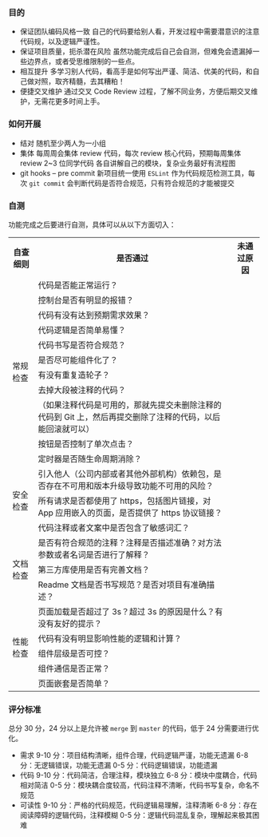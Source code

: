 ### 目的

- 保证团队编码风格一致
  自己的代码要给别人看，开发过程中需要潜意识的注意代码规，以及逻辑严谨性。
- 保证项目质量，扼杀潜在风险
  虽然功能完成后自己会自测，但难免会遗漏掉一些边界点，或者受思维限制的一些点。
- 相互提升
  多学习别人代码，看高手是如何写出严谨、简洁、优美的代码，和自己做对照，取齐精髓，去其糟粕！
- 便捷交叉维护
  通过交叉 Code Review 过程，了解不同业务，方便后期交叉维护，无需花更多时间上手。

### 如何开展

- 结对
  随机至少两人为一小组
- 集体
  每周周会集体 review 代码，每次 review 核心代码，预期每周集体 review 2~3 位同学代码
  各自讲解自己的模块，复杂业务最好有流程图
- git hooks – pre commit
  新项目统一使用 `ESLint` 作为代码规范检测工具，每次 `git commit` 会判断代码是否符合规范，只有符合规范的才能被提交

### 自测

功能完成之后要进行自测，具体可以从以下方面切入：

<table>
    <tr>
        <th>自查细则</th>
        <th>是否通过</th>
        <th>未通过原因</th>
    </tr>
    <tr>
        <td rowspan="11">常规检查</td>
        <td>代码是否能正常运行？</td>
        <td></td>
    </tr>
    <tr>
        <td>控制台是否有明显的报错？</td>
        <td></td>
    </tr>
    <tr>
        <td>代码有没有达到预期需求效果？</td>
        <td></td>
    </tr>
    <tr>
        <td>代码逻辑是否简单易懂？</td>
        <td></td>
    </tr>
    <tr>
        <td>代码书写是否符合规范？</td>
        <td></td>
    </tr>
    <tr>
        <td>是否尽可能组件化了？</td>
        <td></td>
    </tr>
    <tr>
        <td>有没有重复造轮子？</td>
        <td></td>
    </tr>
    <tr>
        <td>去掉大段被注释的代码？</td>
        <td></td>
    </tr>
    <tr>
        <td>（如果注释代码是可用的，那就先提交未删除注释的代码到 Git 上，然后再提交删除了注释的代码，以后能回滚就可以）</td>
        <td></td>
    </tr>
    <tr>
        <td>按钮是否控制了单次点击？</td>
        <td></td>
    </tr>
    <tr>
        <td>定时器是否随生命周期消除？</td>
        <td></td>
    </tr>
     <tr>
        <td rowspan="3">安全检查</td>
        <td>引入他人（公司内部或者其他外部机构）依赖包，是否存在不可用和版本升级导致功能不可用的风险？</td>
        <td></td>
    </tr>
      <tr>
        <td>所有请求是否都使用了 https，包括图片链接，对 App 应用嵌入的页面，是否提供了 https 协议链接？</td>
        <td></td>
    </tr>
    <tr>
        <td>代码注释或者文案中是否包含了敏感词汇？</td>
        <td></td>
    </tr>
    <tr>
        <td rowspan="3">文档检查</td>
        <td>是否有符合规范的注释？注释是否描述准确？对方法参数或者名词是否进行了解释？</td>
        <td></td>
    </tr>
      <tr>
        <td>第三方库使用是否有完善文档？</td>
        <td></td>
    </tr>
    <tr>
        <td>Readme 文档是否书写规范？是否对项目有准确描述？</td>
        <td></td>
    </tr>
    <tr>
        <td rowspan="5">性能检查</td>
        <td> 页面加载是否超过了 3s？超过 3s 的原因是什么？有没有友好的提示？</td>
        <td></td>
    </tr>
      <tr>
        <td>代码有没有明显影响性能的逻辑和计算？</td>
        <td></td>
    </tr>
    <tr>
        <td>组件层级是否可控？</td>
        <td></td>
    </tr>
    <tr>
        <td>组件通信是否正常？</td>
        <td></td>
    </tr>
    <tr>
        <td>页面嵌套是否简单？</td>
        <td></td>
    </tr>
</table>

### 评分标准

总分 30 分，24 分以上是允许被 `merge` 到 `master` 的代码，低于 24 分需要进行优化。

- 需求
  9-10 分：项目结构清晰，组件合理，代码逻辑严谨，功能无遗漏
  6-8 分：无逻辑错误，功能无遗漏
  0-5 分：代码逻辑错误，功能遗漏
- 代码
  9-10 分：代码简洁，合理注释，模块独立
  6-8 分：模块中度耦合，代码相对简洁
  0-5 分：模块耦合度较高，代码注释不清晰，代码书写复杂，命名不规范
- 可读性
  9-10 分：严格的代码规范，代码逻辑易理解，注释清晰
  6-8 分：存在阅读障碍的逻辑代码，注释模糊
  0-5 分：逻辑代码混乱复杂，理解起来极其困难

